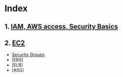 # Index

## 1. [IAM, AWS access, Security Basics](1_IAM.md)
## 2. [EC2](2_EC2.md) 
- [Security Groups](2.1_Security_Groups.md)
- [EBS]
- [ELB]
- [ASG]